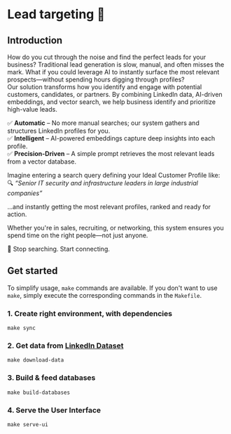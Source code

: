 # Lead targeting 🚀

## Introduction

How do you cut through the noise and find the perfect leads for your business? Traditional lead generation is slow, manual, and often misses the mark. What if you could leverage AI to instantly surface the most relevant prospects—without spending hours digging through profiles?  
Our solution transforms how you identify and engage with potential customers, candidates, or partners. By combining LinkedIn data, AI-driven embeddings, and vector search, we help business identify and prioritize high-value leads.

✅ **Automatic** – No more manual searches; our system gathers and structures LinkedIn profiles for you.  
✅ **Intelligent** – AI-powered embeddings capture deep insights into each profile.  
✅ **Precision-Driven** – A simple prompt retrieves the most relevant leads from a vector database.  

Imagine entering a search query defining your Ideal Customer Profile like:  
🔍
*“Senior IT security and infrastructure leaders in large industrial companies”*

…and instantly getting the most relevant profiles, ranked and ready for action.

Whether you're in sales, recruiting, or networking, this system ensures you spend time on the right people—not just anyone.

🚀 Stop searching. Start connecting.


## Get started

To simplify usage, `make` commands are available. If you don't want to use `make`, simply execute the corresponding commands in the `Makefile`.

### 1. Create right environment, with dependencies

```
make sync
```

### 2. Get data from [LinkedIn Dataset](https://github.com/navid-aub/LinkedIn-Dataset)

```
make download-data
```

### 3. Build & feed databases
```
make build-databases
```

### 4. Serve the User Interface
```
make serve-ui
```